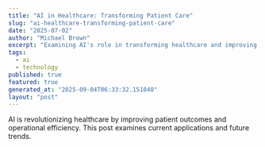```yaml
---
title: "AI in Healthcare: Transforming Patient Care"
slug: "ai-healthcare-transforming-patient-care"
date: "2025-07-02"
author: "Michael Brown"
excerpt: "Examining AI's role in transforming healthcare and improving patient outcomes."
tags:
  - ai
  - technology
published: true
featured: true
generated_at: "2025-09-04T06:33:32.151040"
layout: "post"
---
```


AI is revolutionizing healthcare by improving patient outcomes and operational efficiency. This post examines current applications and future trends.